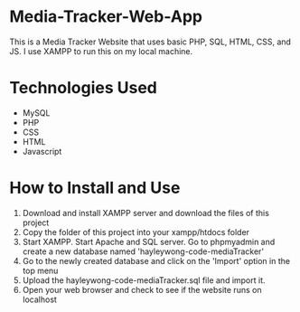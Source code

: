 # Media-Tracker-Web-App

This is a Media Tracker Website that uses basic PHP, SQL, HTML, CSS, and JS. I use XAMPP to run this on my local machine.

# Technologies Used
- MySQL
- PHP
- CSS
- HTML
- Javascript

# How to Install and Use
1. Download and install XAMPP server and download the files of this project
2. Copy the folder of this project into your xampp/htdocs folder
3. Start XAMPP. Start Apache and SQL server. Go to phpmyadmin and create a new database named 'hayleywong-code-mediaTracker'
4. Go to the newly created database and click on the 'Import' option in the top menu
5. Upload the hayleywong-code-mediaTracker.sql file and import it.
6. Open your web browser and check to see if the website runs on localhost
